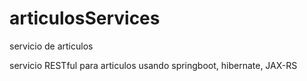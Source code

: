 # articulosServices
servicio de articulos

servicio RESTful para articulos usando springboot, hibernate, JAX-RS

